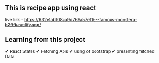 ## This is recipe app using react 
live link -  https://632e1ab108aa9d769a57e116--famous-monstera-b2fffb.netlify.app/

## Learning from this project
   ✔ React States
   ✔ Fetching Apis
   ✔ using of bootstrap
   ✔ presenting fetched Data
